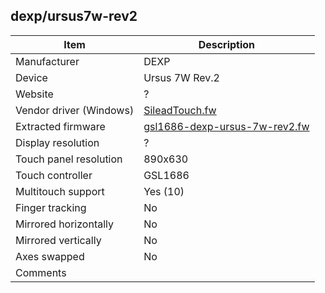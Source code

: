 dexp/ursus7w-rev2
-----------------

| Item                      | Description |
|---------------------------|-------------|
| Manufacturer              | DEXP |
| Device                    | Ursus 7W Rev.2 |
| Website                   | ? |
| Vendor driver (Windows)   | [SileadTouch.fw](SileadTouch.fw) |
| Extracted firmware        | [gsl1686-dexp-ursus-7w-rev2.fw](../../linux/silead/gsl1686-dexp-ursus-7w-rev2.fw) |
| Display resolution        | ? |
| Touch panel resolution    | 890x630 |
| Touch controller          | GSL1686 |
| Multitouch support        | Yes (10) |
| Finger tracking           | No |
| Mirrored horizontally     | No |
| Mirrored vertically       | No |
| Axes swapped              | No |
| Comments                  |  |
